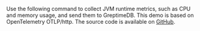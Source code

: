 
Use the following command to collect JVM runtime metrics, such as CPU and memory usage, and send them to GreptimeDB.
This demo is based on OpenTelemetry OTLP/http. The source code is available on [GitHub](https://github.com/GreptimeCloudStarters/quick-start-java).

